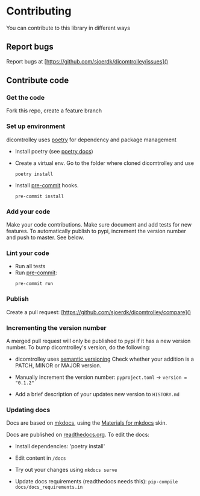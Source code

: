 # Contributing
You can contribute to this library in different ways

## Report bugs
Report bugs at [https://github.com/sjoerdk/dicomtrolley/issues]()

## Contribute code
### Get the code
Fork this repo, create a feature branch

### Set up environment
dicomtrolley uses [poetry](https://python-poetry.org/docs/) for dependency and package management 

* Install poetry (see [poetry docs](https://python-poetry.org/docs/#installation))

* Create a virtual env. Go to the folder where cloned dicomtrolley and use 
  ```  
  poetry install 
  ``` 

* Install [pre-commit](https://pre-commit.com) hooks.
  ```
  pre-commit install
  ```
  
### Add your code 
Make your code contributions. Make sure document and add tests for new features.
To automatically publish to pypi, increment the version number and push to master. See below. 

### Lint your code
* Run all tests
* Run [pre-commit](https://pre-commit.com):
  ```
  pre-commit run
  ```
### Publish
Create a pull request: [https://github.com/sjoerdk/dicomtrolley/compare]()

### Incrementing the version number
A merged pull request will only be published to pypi if it has a new version number. 
To bump dicomtrolley's version, do the following:

* dicomtrolley uses [semantic versioning](https://semver.org/) Check whether your addition is a PATCH, MINOR or MAJOR version.

* Manually increment the version number: `pyproject.toml` -> `version = "0.1.2"`
  
* Add a brief description of your updates new version to `HISTORY.md`

### Updating docs
Docs are based on [mkdocs](https://www.mkdocs.org/), using the 
[Materials for mkdocs](https://squidfunk.github.io/mkdocs-material/) skin.

Docs are published on [readthedocs.org](https://about.readthedocs.com/). To edit the docs:

* Install dependencies: 'poetry install'

* Edit content in `/docs`

* Try out your changes using `mkdocs serve`

* Update docs requirements (readthedocs needs this): `pip-compile docs/docs_requirements.in`
